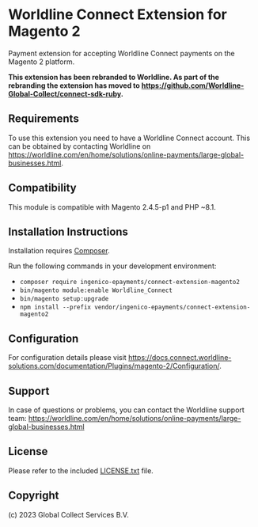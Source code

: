 # Worldline Connect Extension for Magento 2

Payment extension for accepting Worldline Connect payments on the Magento 2 platform.

**This extension has been rebranded to Worldline. As part of the rebranding the extension has moved to https://github.com/Worldline-Global-Collect/connect-sdk-ruby.**

## Requirements

To use this extension you need to have a Worldline Connect account. This can be obtained by contacting Worldline on <https://worldline.com/en/home/solutions/online-payments/large-global-businesses.html>.

## Compatibility

This module is compatible with Magento 2.4.5-p1 and PHP ~8.1.

## Installation Instructions

Installation requires [Composer](https://getcomposer.org).

Run the following commands in your development environment:
* `composer require ingenico-epayments/connect-extension-magento2`
* `bin/magento module:enable Worldline_Connect`
* `bin/magento setup:upgrade`
* `npm install --prefix vendor/ingenico-epayments/connect-extension-magento2`

## Configuration

For configuration details please visit <https://docs.connect.worldline-solutions.com/documentation/Plugins/magento-2/Configuration/>.

## Support

In case of questions or problems, you can contact the Worldline support team: <https://worldline.com/en/home/solutions/online-payments/large-global-businesses.html>

## License

Please refer to the included [LICENSE.txt](LICENSE.txt) file.

## Copyright

(c) 2023 Global Collect Services B.V.

